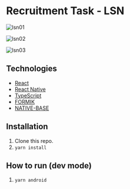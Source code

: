 # Recruitment Task - LSN

![lsn01](https://user-images.githubusercontent.com/30775271/173662005-60953846-cc70-45fd-b1df-8b0375507f02.png)

![lsn02](https://user-images.githubusercontent.com/30775271/173662268-64c31c06-df96-45de-a79c-db656b6b5dfb.png)

![lsn03](https://user-images.githubusercontent.com/30775271/173662311-57aa6f32-1dc5-4271-bb22-13746deed7e0.png)


## Technologies

- [React](https://reactjs.org/)
- [React Native](https://reactnative.dev/)
- [TypeScript](https://www.typescriptlang.org/)
- [FORMIK](https://formik.org/)
- [NATIVE-BASE](https://nativebase.io/)


## Installation
1. Clone this repo.
2. `yarn install`

## How to run (dev mode)

1. `yarn android`

